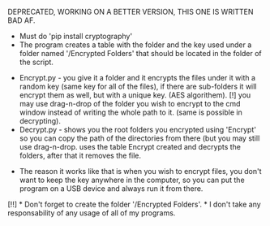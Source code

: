 DEPRECATED, WORKING ON A BETTER VERSION, THIS ONE IS WRITTEN BAD AF.

* Must do 'pip install cryptography'
* The program creates a table with the folder and the key used under a folder named '/Encrypted Folders'
  that should be located in the folder of the script.

+ Encrypt.py - you give it a folder and it encrypts the files under it with a random key
	      (same key for all of the files), if there are sub-folders it will encrypt
	      them as well, but with a unique key. (AES algorithem).
	      [!] you may use drag-n-drop of the folder you wish to encrypt to the cmd window
		  instead of writing the whole path to it.
		  (same is possible in decrypting).
+ Decrypt.py - shows you the root folders you encrypted using 'Encrypt' so you can copy the
	      path of the directories from there (but you may still use drag-n-drop.
	      uses the table Encrypt created and decrypts the folders, after that it removes
	      the file.

* The reason it works like that is when you wish to encrypt files, you don't want to keep the
  key anywhere in the computer, so you can put the program on a USB device and always run it
  from there.

[!!] * Don't forget to create the folder '/Encrypted Folders'.
     * I don't take any responsability of any usage of all of my programs.
